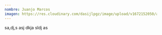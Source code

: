 ```yaml
---
nombre: Juanjo Marcos
imagen: https://res.cloudinary.com/dasijlpgz/image/upload/v1672152050/artistas/002.jpg
---
```

sa,dj,s asj dkja sldj as